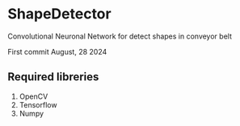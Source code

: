 # ShapeDetector
Convolutional Neuronal Network for detect shapes in conveyor belt

First commit August, 28 2024

## Required libreries
1. OpenCV
2. Tensorflow
3. Numpy
